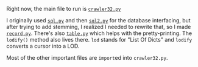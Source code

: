 Right now, the main file to run is [`crawler32.py`](/crawler32.py)

I originally used [`sql.py`](/sql.py) and then [`sql2.py`](/sql2.py) for the database interfacing, but after trying to add stemming, I realized I needed to rewrite that, so I made [`record.py`](/record.py).  There's also [`table.py`](/table.py) which helps with the pretty-printing.  The `lodify()` method also lives there.  `lod` stands for "List Of Dicts" and `lodify` converts a cursor into a LOD.  

Most of the other important files are `import`ed into `crawler32.py`.